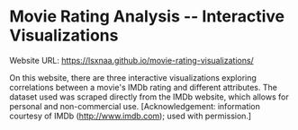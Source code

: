 # Movie Rating Analysis -- Interactive Visualizations

Website URL: https://lsxnaa.github.io/movie-rating-visualizations/

On this website, there are three interactive visualizations exploring correlations between a movie's IMDb rating and different attributes. The dataset used was scraped directly from the IMDb website, which allows for personal and non-commercial use. [Acknowledgement: information courtesy of IMDb (<http://www.imdb.com>); used with permission.]
